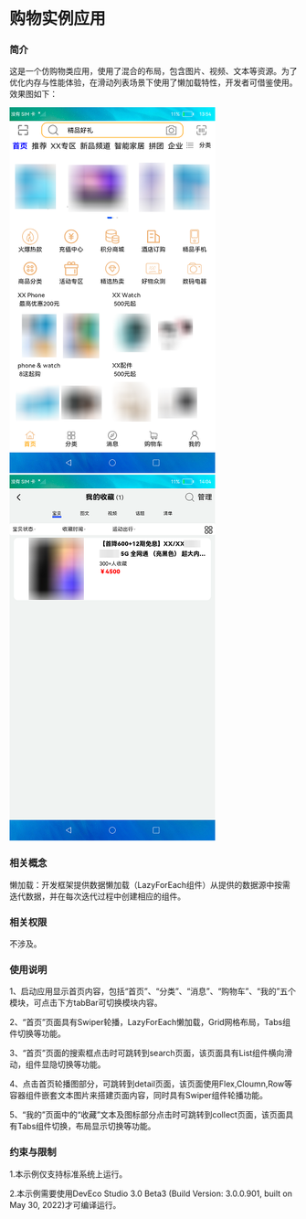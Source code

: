 # 购物实例应用

### 简介

这是一个仿购物类应用，使用了混合的布局，包含图片、视频、文本等资源。为了优化内存与性能体验，在滑动列表场景下使用了懒加载特性，开发者可借鉴使用。效果图如下：

![](screenshots/device/home1.png) ![](screenshots/device/collect.png)

### 相关概念

懒加载：开发框架提供数据懒加载（LazyForEach组件）从提供的数据源中按需迭代数据，并在每次迭代过程中创建相应的组件。

### 相关权限

不涉及。

### 使用说明

1、启动应用显示首页内容，包括“首页”、“分类”、“消息”、“购物车”、“我的”五个模块，可点击下方tabBar可切换模块内容。

2、“首页”页面具有Swiper轮播，LazyForEach懒加载，Grid网格布局，Tabs组件切换等功能。

3、“首页”页面的搜索框点击时可跳转到search页面，该页面具有List组件横向滑动，组件显隐切换等功能。

4、点击首页轮播图部分，可跳转到detail页面，该页面使用Flex,Cloumn,Row等容器组件嵌套文本图片来搭建页面内容，同时具有Swiper组件轮播功能。

5、“我的”页面中的“收藏”文本及图标部分点击时可跳转到collect页面，该页面具有Tabs组件切换，布局显示切换等功能。

### 约束与限制

1.本示例仅支持标准系统上运行。

2.本示例需要使用DevEco Studio 3.0 Beta3 (Build Version: 3.0.0.901, built on May 30, 2022)才可编译运行。